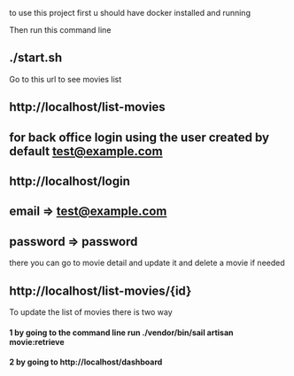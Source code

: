 

to use this project 
first u should have docker installed and running

Then  run this  command line

## ./start.sh

Go to this url to see movies list

## http://localhost/list-movies

## for back office login using the user created by default test@example.com

## http://localhost/login
## email => test@example.com
## password => password

there you can go to movie detail and update it
and delete a movie if needed
## http://localhost/list-movies/{id}


To update the list of movies there is two way

#### 1 by going to the command line run ./vendor/bin/sail artisan movie:retrieve

#### 2 by going to http://localhost/dashboard

